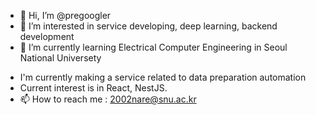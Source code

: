 - 👋 Hi, I’m @pregoogler
- 👀 I’m interested in service developing, deep learning, backend development
- 🌱 I’m currently learning Electrical Computer Engineering in Seoul National Universety
<!-- - 💞️ I’m looking to collaborate on ... -->
- I'm currently making a service related to data preparation automation
- Current interest is in React, NestJS.
- 📫 How to reach me : 2002nare@snu.ac.kr

<!---
pregoogler/pregoogler is a ✨ special ✨ repository because its `README.md` (this file) appears on your GitHub profile.
You can click the Preview link to take a look at your changes.
--->
